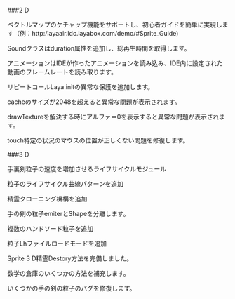 ###2 D

ベクトルマップのケチャップ機能をサポートし、初心者ガイドを簡単に実現します（例：http:/layaair.ldc.layabox.com/demo/#Sprite_Guide)

Soundクラスはduration属性を追加し、総再生時間を取得します。

アニメーションはIDEが作ったアニメーションを読み込み、IDE内に設定された動画のフレームレートを読み取ります。

リピートコールLaya.initの異常な保護を追加します。

cacheのサイズが2048を超えると異常な問題が表示されます。

drawTextureを解決する時にアルファ＝0を表示すると異常な問題が表示されます。

touch特定の状況のマウスの位置が正しくない問題を修復します。

###3 D

手裏剣粒子の速度を増加させるライフサイクルモジュール

粒子のライフサイクル曲線パターンを追加

精霊クローニング機構を追加

手の剣の粒子emiterとShapeを分離します。

複数のハンドソード粒子を追加

粒子Lhファイルロードモードを追加

Sprite 3 D精霊Destory方法を完備しました。

数学の倉庫のいくつかの方法を補充します。

いくつかの手の剣の粒子のバグを修復します。
